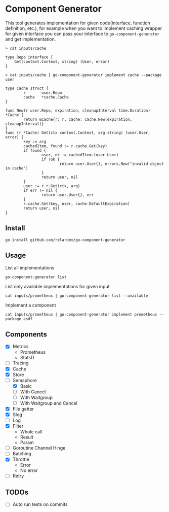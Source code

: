 # Component Generator

This tool generates implementation for given code(interface, function definition, etc.), for example when you want to implement caching wrapper for given interface you can pass your interface to `go-component-generator` and get implementation.

```
> cat inputs/cache

type Repo interface {
	Get(context.Context, string) (User, error)
}
```

```
> cat inputs/cache | go-component-generator implement cache --package user

type Cache struct {
        r       user.Repo
        cache   *cache.Cache
}

func New(r user.Repo, expiration, cleanupInterval time.Duration) *Cache {
        return &Cache{r: r, cache: cache.New(expiration, cleanupInterval)}
}
func (r *Cache) Get(ctx context.Context, arg string) (user.User, error) {
        key := arg
        cachedItem, found := r.cache.Get(key)
        if found {
                user, ok := cachedItem.(user.User)
                if !ok {
                        return user.User{}, errors.New("invalid object in cache")
                }
                return user, nil
        }
        user := r.r.Get(ctx, arg)
        if err != nil {
                return user.User{}, err
        }
        r.cache.Set(key, user, cache.DefaultExpiration)
        return user, nil
}
```


## Install

```
go install github.com/relardev/go-component-generator
```

## Usage

List all implementations

```
go-component-generator list
```

List only available implementations for given input

```
cat inputs/prometheus | go-component-generator list --available
```


Implement a component

```
cat inputs/prometheus | go-component-generator implement prometheus --package asdf
```

## Components

- [x] Metrics
    -  Prometheus
    -  StatsD
- [ ] Tracing
- [x] Cache
- [x] Store
- [ ] Semaphore
    - [x] Basic
    - [ ] With Cancel
    - [ ] With Waitgroup
    - [ ] With Waitgroup and Cancel
- [x] File getter
- [x] Slog
- [ ] Log
- [x] Filter
    - Whole call
    - Result
    - Param
- [ ] Goroutine Channel Hinge
- [ ] Batching
- [x] Throttle
    -  Error
    -  No error
- [ ] Retry

## TODOs

- [ ] Auto run tests on commits
